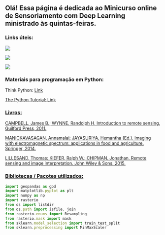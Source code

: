 ## Olá! Essa página é dedicada ao Minicurso online de Sensoriamento com Deep Learning ministrado às quintas-feiras.

### Links úteis:
<a href="https://www.sentinel-hub.com/" target="_blank"><img src="https://img.shields.io/badge/-SentinelHub-%230077B5?style=for-the-badge&logo=lattes&logoColor=white" target="_blank"></a> 

<a href="https://www.sentinel-hub.com/explore/sentinelplayground/" target="_blank"><img src="https://img.shields.io/badge/-Sentinel Playground-%2300?style=for-the-badge&logo=lattes&logoColor=white" target="_blank"></a> 

<a href="https://eos.com/landviewer/" target="_blank"><img src="https://img.shields.io/badge/-EOS LandViewer-%23333?style=for-the-badge&logo=lattes&logoColor=white" target="_blank"></a> 

### Materiais para programação em Python:
<p>Think Python: <a href="https://greenteapress.com/wp/think-python/"> Link</p>

<p> The Python Tutorial: <a href="https://docs.python.org/3/tutorial/"> Link</p>
  
### Livros:
CAMPBELL, James B.; WYNNE, Randolph H. Introduction to remote sensing. Guilford Press, 2011.

MANICKAVASAGAN, Annamalai; JAYASURIYA, Hemantha (Ed.). Imaging with electromagnetic spectrum: applications in food and agriculture. Springer, 2014.

LILLESAND, Thomas; KIEFER, Ralph W.; CHIPMAN, Jonathan. Remote sensing and image interpretation. John Wiley & Sons, 2015.

### Bibliotecas / Pacotes utilizados:
```js
import geopandas as gpd
import matplotlib.pyplot as plt
import numpy as np
import rasterio
from os import listdir
from os.path import isfile, join
from rasterio.enums import Resampling
from rasterio.mask import mask
from sklearn.model_selection import train_test_split
from sklearn.preprocessing import MinMaxScaler 
```
